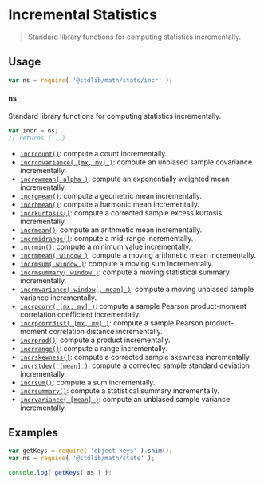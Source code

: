 <!--

@license Apache-2.0

Copyright (c) 2018 The Stdlib Authors.

Licensed under the Apache License, Version 2.0 (the "License");
you may not use this file except in compliance with the License.
You may obtain a copy of the License at

   http://www.apache.org/licenses/LICENSE-2.0

Unless required by applicable law or agreed to in writing, software
distributed under the License is distributed on an "AS IS" BASIS,
WITHOUT WARRANTIES OR CONDITIONS OF ANY KIND, either express or implied.
See the License for the specific language governing permissions and
limitations under the License.

-->

# Incremental Statistics

> Standard library functions for computing statistics incrementally.

<section class="usage">

## Usage

```javascript
var ns = require( '@stdlib/math/stats/incr' );
```

#### ns

Standard library functions for computing statistics incrementally.

```javascript
var incr = ns;
// returns {...}
```

<!-- <toc pattern="*"> -->

<div class="namespace-toc">

-   <span class="signature">[`incrcount()`][@stdlib/math/stats/incr/count]</span><span class="delimiter">: </span><span class="description">compute a count incrementally.</span>
-   <span class="signature">[`incrcovariance( [mx, my] )`][@stdlib/math/stats/incr/covariance]</span><span class="delimiter">: </span><span class="description">compute an unbiased sample covariance incrementally.</span>
-   <span class="signature">[`increwmean( alpha )`][@stdlib/math/stats/incr/ewmean]</span><span class="delimiter">: </span><span class="description">compute an exponentially weighted mean incrementally.</span>
-   <span class="signature">[`incrgmean()`][@stdlib/math/stats/incr/gmean]</span><span class="delimiter">: </span><span class="description">compute a geometric mean incrementally.</span>
-   <span class="signature">[`incrhmean()`][@stdlib/math/stats/incr/hmean]</span><span class="delimiter">: </span><span class="description">compute a harmonic mean incrementally.</span>
-   <span class="signature">[`incrkurtosis()`][@stdlib/math/stats/incr/kurtosis]</span><span class="delimiter">: </span><span class="description">compute a corrected sample excess kurtosis incrementally.</span>
-   <span class="signature">[`incrmean()`][@stdlib/math/stats/incr/mean]</span><span class="delimiter">: </span><span class="description">compute an arithmetic mean incrementally.</span>
-   <span class="signature">[`incrmidrange()`][@stdlib/math/stats/incr/midrange]</span><span class="delimiter">: </span><span class="description">compute a mid-range incrementally.</span>
-   <span class="signature">[`incrmin()`][@stdlib/math/stats/incr/min]</span><span class="delimiter">: </span><span class="description">compute a minimum value incrementally.</span>
-   <span class="signature">[`incrmmean( window )`][@stdlib/math/stats/incr/mmean]</span><span class="delimiter">: </span><span class="description">compute a moving arithmetic mean incrementally.</span>
-   <span class="signature">[`incrmsum( window )`][@stdlib/math/stats/incr/msum]</span><span class="delimiter">: </span><span class="description">compute a moving sum incrementally.</span>
-   <span class="signature">[`incrmsummary( window )`][@stdlib/math/stats/incr/msummary]</span><span class="delimiter">: </span><span class="description">compute a moving statistical summary incrementally.</span>
-   <span class="signature">[`incrmvariance( window[, mean] )`][@stdlib/math/stats/incr/mvariance]</span><span class="delimiter">: </span><span class="description">compute a moving unbiased sample variance incrementally.</span>
-   <span class="signature">[`incrpcorr( [mx, my] )`][@stdlib/math/stats/incr/pcorr]</span><span class="delimiter">: </span><span class="description">compute a sample Pearson product-moment correlation coefficient incrementally.</span>
-   <span class="signature">[`incrpcorrdist( [mx, my] )`][@stdlib/math/stats/incr/pcorrdist]</span><span class="delimiter">: </span><span class="description">compute a sample Pearson product-moment correlation distance incrementally.</span>
-   <span class="signature">[`incrprod()`][@stdlib/math/stats/incr/prod]</span><span class="delimiter">: </span><span class="description">compute a product incrementally.</span>
-   <span class="signature">[`incrrange()`][@stdlib/math/stats/incr/range]</span><span class="delimiter">: </span><span class="description">compute a range incrementally.</span>
-   <span class="signature">[`incrskewness()`][@stdlib/math/stats/incr/skewness]</span><span class="delimiter">: </span><span class="description">compute a corrected sample skewness incrementally.</span>
-   <span class="signature">[`incrstdev( [mean] )`][@stdlib/math/stats/incr/stdev]</span><span class="delimiter">: </span><span class="description">compute a corrected sample standard deviation incrementally.</span>
-   <span class="signature">[`incrsum()`][@stdlib/math/stats/incr/sum]</span><span class="delimiter">: </span><span class="description">compute a sum incrementally.</span>
-   <span class="signature">[`incrsummary()`][@stdlib/math/stats/incr/summary]</span><span class="delimiter">: </span><span class="description">compute a statistical summary incrementally.</span>
-   <span class="signature">[`incrvariance( [mean] )`][@stdlib/math/stats/incr/variance]</span><span class="delimiter">: </span><span class="description">compute an unbiased sample variance incrementally.</span>

</div>

<!-- </toc> -->

</section>

<!-- /.usage -->

<section class="examples">

## Examples

<!-- TODO: better examples -->

<!-- eslint no-undef: "error" -->

```javascript
var getKeys = require( 'object-keys' ).shim();
var ns = require( '@stdlib/math/stats' );

console.log( getKeys( ns ) );
```

</section>

<!-- /.examples -->

<section class="links">

<!-- <toc-links> -->

[@stdlib/math/stats/incr/count]: https://github.com/stdlib-js/stdlib

[@stdlib/math/stats/incr/covariance]: https://github.com/stdlib-js/stdlib

[@stdlib/math/stats/incr/ewmean]: https://github.com/stdlib-js/stdlib

[@stdlib/math/stats/incr/gmean]: https://github.com/stdlib-js/stdlib

[@stdlib/math/stats/incr/hmean]: https://github.com/stdlib-js/stdlib

[@stdlib/math/stats/incr/kurtosis]: https://github.com/stdlib-js/stdlib

[@stdlib/math/stats/incr/mean]: https://github.com/stdlib-js/stdlib

[@stdlib/math/stats/incr/midrange]: https://github.com/stdlib-js/stdlib

[@stdlib/math/stats/incr/min]: https://github.com/stdlib-js/stdlib

[@stdlib/math/stats/incr/mmean]: https://github.com/stdlib-js/stdlib

[@stdlib/math/stats/incr/msum]: https://github.com/stdlib-js/stdlib

[@stdlib/math/stats/incr/msummary]: https://github.com/stdlib-js/stdlib

[@stdlib/math/stats/incr/mvariance]: https://github.com/stdlib-js/stdlib

[@stdlib/math/stats/incr/pcorr]: https://github.com/stdlib-js/stdlib

[@stdlib/math/stats/incr/pcorrdist]: https://github.com/stdlib-js/stdlib

[@stdlib/math/stats/incr/prod]: https://github.com/stdlib-js/stdlib

[@stdlib/math/stats/incr/range]: https://github.com/stdlib-js/stdlib

[@stdlib/math/stats/incr/skewness]: https://github.com/stdlib-js/stdlib

[@stdlib/math/stats/incr/stdev]: https://github.com/stdlib-js/stdlib

[@stdlib/math/stats/incr/sum]: https://github.com/stdlib-js/stdlib

[@stdlib/math/stats/incr/summary]: https://github.com/stdlib-js/stdlib

[@stdlib/math/stats/incr/variance]: https://github.com/stdlib-js/stdlib

<!-- </toc-links> -->

</section>

<!-- /.links -->
